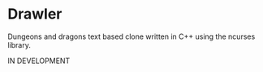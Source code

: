 # Drawler
Dungeons and dragons text based clone written in C++ using the ncurses library.

IN DEVELOPMENT
